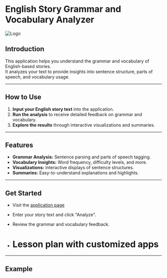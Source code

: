 # English Story Grammar and Vocabulary Analyzer

![Logo]([https://example.com/logo.png](https://raw.githubusercontent.com/JW-1211/G03Final/main/images/Compass.png))

## Introduction

This application helps you understand the grammar and vocabulary of English-based stories.  
It analyzes your text to provide insights into sentence structure, parts of speech, and vocabulary usage.

---

## How to Use

1. **Input your English story text** into the application.
2. **Run the analysis** to receive detailed feedback on grammar and vocabulary.
3. **Explore the results** through interactive visualizations and summaries.

---

## Features

- **Grammar Analysis:** Sentence parsing and parts of speech tagging.
- **Vocabulary Insights:** Word frequency, difficulty levels, and more.
- **Visualizations:** Interactive displays of sentence structures.
- **Summaries:** Easy-to-understand explanations and highlights.

---

## Get Started

- Visit the [application page](#) <!-- Replace # with your Streamlit app link -->
- Enter your story text and click "Analyze".
- Review the grammar and vocabulary feedback.

- # Lesson plan with customized apps

---

## Example

